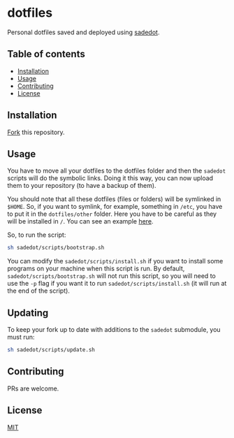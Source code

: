 # dotfiles

Personal dotfiles saved and deployed using [sadedot][3].

## Table of contents
  - [Installation <a name="installation"></a>](#installation-)
  - [Usage <a name="usage"></a>](#usage-)
  - [Contributing <a name="contributing"></a>](#contributing-)
  - [License <a name="license"></a>](#license-)

## Installation <a name="installation"></a>

[Fork][1] this repository.

## Usage <a name="usage"></a>

You have to move all your dotfiles to the dotfiles folder and then the `sadedot` scripts will do the symbolic links. Doing it this way, you can now upload them to your repository (to have a backup of them).

You should note that all these dotfiles (files or folders) will be symlinked in `$HOME`. So, if you want to symlink, for example, something in `/etc`, you have to put it in the `dotfiles/other` folder. Here you have to be careful as they will be installed in `/`. You can see an example [here][2].

So, to run the script:

```bash
sh sadedot/scripts/bootstrap.sh
```

You can modify the `sadedot/scripts/install.sh` if you want to install some programs on your machine when this script is run. By default, `sadedot/scripts/bootstrap.sh` will not run this script, so you will need to use the `-p` flag if you want it to run `sadedot/scripts/install.sh` (it will run at the end of the script).

## Updating

To keep your fork up to date with additions to the `sadedot` submodule, you must run:

```bash
sh sadedot/scripts/update.sh
```

## Contributing <a name="contributing"></a>
PRs are welcome.

## License <a name="license"></a>
[MIT](https://raw.githubusercontent.com/santilococo/dotfiles/master/LICENSE.md)

[1]: https://github.com/santilococo/dotfiles/fork
[2]: https://github.com/santilococo/dotfiles/tree/master/dotfiles/other
[3]: https://github.com/santilococo/sadedot

